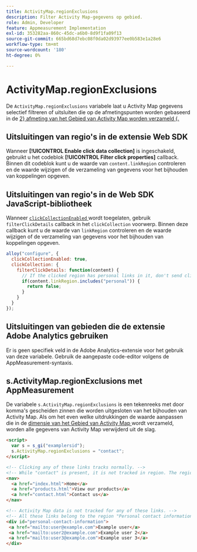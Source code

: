 ```yaml
---
title: ActivityMap.regionExclusions
description: Filter Activity Map-gegevens op gebied.
role: Admin, Developer
feature: Appmeasurement Implementation
exl-id: 353282aa-860c-45dc-a6b0-8d9f1fa09f13
source-git-commit: 665bd68d7ebc08f0da02d93977ee0b583e1a28e6
workflow-type: tm+mt
source-wordcount: '180'
ht-degree: 0%

---
```


# ActivityMap.regionExclusions

De `ActivityMap.regionExclusions` variabele laat u Activity Map gegevens selectief filtreren of uitsluiten die op de afmetingspunten worden gebaseerd in de [ 2&rbrace; afmeting van het Gebied van Activity Map worden verzameld &lbrace;.](/help/components/dimensions/activity-map-region.md)

## Uitsluitingen van regio&#39;s in de extensie Web SDK

Wanneer **[!UICONTROL Enable click data collection]** is ingeschakeld, gebruikt u het codeblok **[!UICONTROL Filter click properties]** callback. Binnen dit codeblok kunt u de waarde van `content.linkRegion` controleren en de waarde wijzigen of de verzameling van gegevens voor het bijhouden van koppelingen opgeven.

## Uitsluitingen van regio&#39;s in de Web SDK JavaScript-bibliotheek

Wanneer [`clickCollectionEnabled` ](https://experienceleague.adobe.com/en/docs/experience-platform/web-sdk/commands/configure/clickcollectionenabled) wordt toegelaten, gebruik `filterClickDetails` callback in het `clickCollection` voorwerp. Binnen deze callback kunt u de waarde van `linkRegion` controleren en de waarde wijzigen of de verzameling van gegevens voor het bijhouden van koppelingen opgeven.

```js
alloy("configure", {
  clickCollectionEnabled: true,
  clickCollection: {
    filterClickDetails: function(content) {
      // If the clicked region has personal links in it, don't send click data
      if(content.linkRegion.includes("personal")) {
        return false;
      }
    }
  }
});
```

## Uitsluitingen van gebieden die de extensie Adobe Analytics gebruiken

Er is geen specifiek veld in de Adobe Analytics-extensie voor het gebruik van deze variabele. Gebruik de aangepaste code-editor volgens de AppMeasurement-syntaxis.

## s.ActivityMap.regionExclusions met AppMeasurement

De variabele `s.ActivityMap.regionExclusions` is een tekenreeks met door komma&#39;s gescheiden zinnen die worden uitgesloten van het bijhouden van Activity Map. Als om het even welke uitdrukkingen de waarde aanpassen die in de [ dimensie van het Gebied van Activity Map ](/help/components/dimensions/activity-map-region.md) wordt verzameld, worden alle gegevens van Activity Map verwijderd uit de slag.

```html
<script>
  var s = s_gi("examplersid");
  s.ActivityMap.regionExclusions = "contact";
</script>

<!-- Clicking any of these links tracks normally. -->
<!-- While "contact" is present, it is not tracked in region. The region is "nav" -->
<nav>
  <a href="index.html">Home</a>
  <a href="products.html">View our products</a>
  <a href="contact.html">Contact us</a>
</nav>

<!-- Activity Map data is not tracked for any of these links. -->
<!-- All these links belong to the region "Personal contact information" -->
<div id="personal-contact-information">
 <a href="mailto:user@example.com">Example user</a>
 <a href="mailto:user2@example.com">Example user 2</a>
 <a href="mailto:user3@example.com">Example user 3</a>
</div>
```
